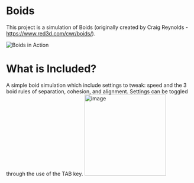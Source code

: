 # Boids
This project is a simulation of Boids (originally created by Craig Reynolds - https://www.red3d.com/cwr/boids/).

![Boids in Action](https://github.com/SetuMar/boids/assets/82828034/939de386-e874-4268-a13c-de02b1a5c307)

# What is Included?
A simple boid simulation which include settings to tweak: speed and the 3 boid rules of separation, cohesion, and alignment. Settings can be toggled through the use of the TAB key.
<img width="220" alt="image" src="https://github.com/SetuMar/boids/assets/82828034/b97471d7-222d-4df6-b5b5-52ea176a6002">
